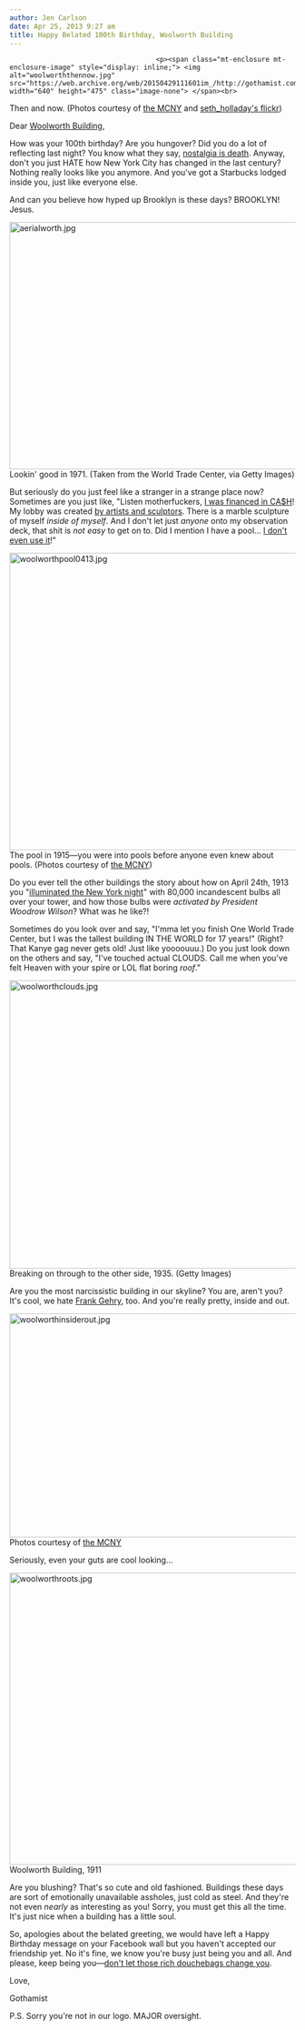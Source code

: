 ```yaml
---
author: Jen Carlson
date: Apr 25, 2013 9:27 am
title: Happy Belated 100th Birthday, Woolworth Building
---
```


	
										<p><span class="mt-enclosure mt-enclosure-image" style="display: inline;"> <img alt="woolworththennow.jpg" src="https://web.archive.org/web/20150429111601im_/http://gothamist.com/attachments/arts_jen/woolworththennow.jpg" width="640" height="475" class="image-none"> </span><br>
<span class="photo_caption">Then and now. (Photos courtesy of <a href="https://web.archive.org/web/20150429111601/http://collections.mcny.org/">the MCNY</a> and <a href="https://web.archive.org/web/20150429111601/http://www.flickr.com/photos/seth_holladay/2971962329/">seth_holladay&apos;s flickr</a>)</span></p>

<p>Dear <a href="https://web.archive.org/web/20150429111601/http://gothamist.com/tags/woolworthbuilding">Woolworth Building</a>, </p>

<p>How was your 100th birthday? Are you hungover? Did you do a lot of reflecting last night? You know what they say, <a href="https://web.archive.org/web/20150429111601/http://gothamist.com/tags/flashback">nostalgia is death</a>. Anyway, don&apos;t you just HATE how New York City has changed in the last century? Nothing really looks like you anymore. And you&apos;ve got a Starbucks lodged inside you, just like everyone else.</p>

<p>And can you believe how hyped up Brooklyn is these days? BROOKLYN! Jesus.  </p>

<p><span class="mt-enclosure mt-enclosure-image" style="display: inline;"> <img alt="aerialworth.jpg" src="https://web.archive.org/web/20150429111601im_/http://gothamist.com/attachments/arts_jen/aerialworth.jpg" width="640" height="435" class="image-none"> </span><br>
<span class="photo_caption">Lookin&apos; good in 1971. (Taken from the World Trade Center, via Getty Images)</span></p>

<p>But seriously do you just feel like a stranger in a strange place now? Sometimes are you just like, &quot;Listen motherfuckers, <a href="https://web.archive.org/web/20150429111601/http://www.history.com/topics/woolworth-building">I was financed in CA$H</a>! My lobby was created <a href="https://web.archive.org/web/20150429111601/http://nycarchitecture.columbia.edu/0242_2/0242_2_s5_7_text.html">by artists and sculptors</a>. There is a marble sculpture of myself <em>inside of myself</em>. And I don&apos;t let just <em>anyone</em> onto my observation deck, that shit is <em>not easy</em> to get on to. Did I mention I have a pool... <a href="https://web.archive.org/web/20150429111601/http://www.scoutingny.com/?p=5792">I don&apos;t even use it</a>!&quot; </p>

<p><span class="mt-enclosure mt-enclosure-image" style="display: inline;"> <img alt="woolworthpool0413.jpg" src="https://web.archive.org/web/20150429111601im_/http://gothamist.com/attachments/arts_jen/woolworthpool0413.jpg" width="640" height="523" class="image-none"> </span><br>
<span class="photo_caption">The pool in 1915&#x2014;you were into pools before anyone even knew about pools. (Photos courtesy of <a href="https://web.archive.org/web/20150429111601/http://collections.mcny.org/">the MCNY</a>)</span></p>

<p>Do you ever tell the other buildings the story about how on April 24th, 1913 you &quot;<a href="https://web.archive.org/web/20150429111601/http://www.skyscraper.org/EXHIBITIONS/WOOLWORTH/WWat100PR.pdf">illuminated the New York night</a>&quot; with 80,000 incandescent bulbs all over your tower, and how those bulbs were <em>activated by President Woodrow Wilson</em>? What was he like?!</p>

<p>Sometimes do you look over and say, &quot;I&apos;mma let you finish One World Trade Center, but I was the tallest building IN THE WORLD for 17 years!&quot; (Right? That Kanye gag never gets old! Just like yoooouuu.) Do you just look down on the others and say, &quot;I&apos;ve touched actual CLOUDS. Call me when you&apos;ve felt Heaven with your spire or LOL flat boring <em>roof</em>.&quot;</p>

<p><span class="mt-enclosure mt-enclosure-image" style="display: inline;"> <img alt="woolworthclouds.jpg" src="https://web.archive.org/web/20150429111601im_/http://gothamist.com/attachments/arts_jen/woolworthclouds.jpg" width="640" height="507" class="image-none"> </span><br>
<span class="photo_caption">Breaking on through to the other side, 1935. (Getty Images)</span></p>

<p>Are you the most narcissistic building in our skyline? You are, aren&apos;t you? It&apos;s cool, we hate <a href="https://web.archive.org/web/20150429111601/http://www.flickr.com/photos/913street/5492491173/">Frank Gehry</a>, too. And you&apos;re really pretty, inside and out.</p>

<p><span class="mt-enclosure mt-enclosure-image" style="display: inline;"> <img alt="woolworthinsiderout.jpg" src="https://web.archive.org/web/20150429111601im_/http://gothamist.com/attachments/arts_jen/woolworthinsiderout.jpg" width="640" height="394" class="image-none"> </span><br>
<span class="photo_caption">Photos courtesy of <a href="https://web.archive.org/web/20150429111601/http://collections.mcny.org/">the MCNY</a></span></p>

<p>Seriously, even your guts are cool looking...</p>

<p><span class="mt-enclosure mt-enclosure-image" style="display: inline;"> <img alt="woolworthroots.jpg" src="https://web.archive.org/web/20150429111601im_/http://gothamist.com/attachments/arts_jen/woolworthroots.jpg" width="640" height="514" class="image-none"> </span><br>
<span class="photo_caption">Woolworth Building, 1911</span></p>

<p>Are you blushing? That&apos;s so cute and old fashioned. Buildings these days are sort of emotionally unavailable assholes, just cold as steel. And they&apos;re not even <em>nearly</em> as interesting as you! Sorry, you must get this all the time. It&apos;s just nice when a building has a little soul.</p>

<p>So, apologies about the belated greeting, we would have left a Happy Birthday message on your Facebook wall but you haven&apos;t accepted our friendship yet. No it&apos;s fine, we know you&apos;re busy just being you and all. And please, keep being you&#x2014;<a href="https://web.archive.org/web/20150429111601/http://gothamist.com/2012/08/07/woolworth_building_to_become_luxury.php">don&apos;t let those rich douchebags change you</a>.</p>

<p>Love, </p>

<p>Gothamist</p>

<p>P.S. Sorry you&apos;re not in our logo. MAJOR oversight.</p>					
										
									
				